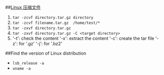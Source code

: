 ##[Linux 压缩文件][1]
  1. `tar -zcvf directory.tar.gz directory`
  2. `tar -zcvf filename.tar.gz  /home/test/*`
  3. `tar -zxvf directory.tar.gz`
  4. `tar -zxvf directory.tar.gz -C <target directory>`
  5. '-t': check the content
     '-x': extract the content
     '-c': create the tar file
     '-z': for '.gz'
     '-j': for '.bz2'

  [1]:http://blog.csdn.net/yuyongpeng/article/details/1818717

##Find the version of Linux distribution
  - `lsb_release -a`
  - `uname -a`

